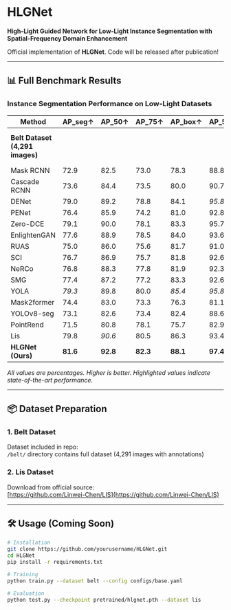 # HLGNet

**High-Light Guided Network for Low-Light Instance Segmentation with Spatial-Frequency Domain Enhancement**

<!-- Update with your paper link -->
 <!-- Add framework image -->

Official implementation of **HLGNet**. Code will be released after publication!

---

## 📊 Full Benchmark Results
### Instance Segmentation Performance on Low-Light Datasets
| Method         | AP_seg↑ | AP_50↑ | AP_75↑ | AP_box↑ | AP_50↑ | AP_75↑ | AP_seg↑ | AP_50↑ | AP_75↑ | AP_box↑ | AP_50↑ | AP_75↑ |
|----------------|---------|--------|--------|---------|--------|--------|---------|--------|--------|---------|--------|--------|
| **Belt Dataset (4,291 images)**   |         |        |        |         |        |        | **Lis Dataset (2,230 images)** |        |        |         |        |        |
| Mask RCNN      | 72.9    | 82.5   | 73.0   | 78.3    | 88.8   | 80.0   | 34.2    | 55.6   | 34.7   | 41.3    | 63.9   | 44.6   |
| Cascade RCNN   | 73.6    | 84.4   | 73.5   | 80.0    | 90.7   | 80.3   | 34.5    | 56.2   | 35.4   | 42.5    | 66.2   | 46.1   |
| DENet          | 79.0    | 89.2   | 78.8   | 84.1    | *95.8* | 85.2   | 38.6    | 61.7   | 39.8   | 46.4    | 70.1   | 51.0   |
| PENet          | 76.4    | 85.9   | 74.2   | 81.0    | 92.8   | 82.1   | 36.1    | 58.8   | 36.4   | 43.6    | 67.3   | 47.1   |
| Zero-DCE       | 79.1    | 90.0   | 78.1   | 83.3    | 95.7   | 86.7   | 38.7    | 62.0   | 39.0   | 46.4    | 70.0   | 50.9   |
| EnlightenGAN   | 77.6    | 88.9   | 78.5   | 84.0    | 93.6   | 84.5   | 38.4    | 61.5   | 39.2   | 45.8    | 69.5   | 49.7   |
| RUAS           | 75.0    | 86.0   | 75.6   | 81.7    | 91.0   | 82.2   | 36.1    | 58.6   | 36.4   | 43.8    | 66.7   | 48.0   |
| SCI            | 76.7    | 86.9   | 75.7   | 81.8    | 92.6   | 83.9   | 36.5    | 59.5   | 37.0   | 44.3    | 67.3   | 48.4   |
| NeRCo          | 76.8    | 88.3   | 77.8   | 81.9    | 92.3   | 83.6   | 36.7    | 60.3   | 38.6   | 44.6    | 68.3   | 48.6   |
| SMG            | 77.4    | 87.2   | 77.2   | 83.3    | 92.6   | 83.4   | 37.4    | 60.3   | 38.7   | 44.7    | 67.4   | 49.2   |
| YOLA           | *79.3*  | 89.8   | 80.0   | *85.4*  | *95.8* | *87.1* | *39.8*  | *63.5* | 41.4   | 47.5    | *70.9* | 51.8   |
| Mask2former    | 74.4    | 83.0   | 73.3   | 76.3    | 81.1   | 75.3   | 35.6    | 55.2   | 35.2   | 37.8    | 55.9   | 39.9   |
| YOLOv8-seg     | 73.1    | 82.6   | 73.4   | 82.4    | 88.6   | 83.9   | 34.3    | 56.0   | 34.9   | 45.1    | 64.3   | 48.3   |
| PointRend      | 71.5    | 80.8   | 78.1   | 75.7    | 82.9   | 75.0   | 32.8    | 52.9   | 39.8   | 37.1    | 57.9   | 39.8   |
| Lis            | 79.8    | *90.6* | 80.5   | 86.3    | 93.4   | 86.5   | 40.8    | 62.7   | *41.5* | 48.0    | 69.2   | 52.6   |
| **HLGNet (Ours)** | **81.6** | **92.8** | **82.3** | **88.1** | **97.4** | **88.5** | **42.2** | **65.5** | **43.6** | **50.3** | **72.4** | **53.7** |


*All values are percentages. Higher is better. Highlighted values indicate state-of-the-art performance.*

---

## 📦 Dataset Preparation

### 1. Belt Dataset
Dataset included in repo:  
`/belt/` directory contains full dataset (4,291 images with annotations)

### 2. Lis Dataset
Download from official source:  
[https://github.com/Linwei-Chen/LIS](https://github.com/Linwei-Chen/LIS)

---

## 🛠 Usage (Coming Soon)
```bash
# Installation
git clone https://github.com/yourusername/HLGNet.git
cd HLGNet
pip install -r requirements.txt

# Training
python train.py --dataset belt --config configs/base.yaml

# Evaluation
python test.py --checkpoint pretrained/hlgnet.pth --dataset lis

